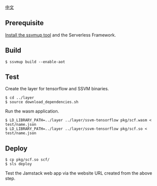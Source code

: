 [中文](README-CH.md)

## Prerequisite

[Install the ssvmup tool](https://www.secondstate.io/articles/ssvmup/)
and the Serverless Framework.

## Build

```
$ ssvmup build --enable-aot
```

## Test

Create the layer for tensorflow and SSVM binaries.

```
$ cd ../layer
$ source download_dependencies.sh
```

Run the wasm application. 

```
$ LD_LIBRARY_PATH=../layer ../layer/ssvm-tensorflow pkg/scf.wasm < test/name.json
$ LD_LIBRARY_PATH=../layer ../layer/ssvm-tensorflow pkg/scf.so < test/name.json
```

## Deploy 

```
$ cp pkg/scf.so scf/
$ sls deploy
```

Test the Jamstack web app via the website URL created from the above step.

